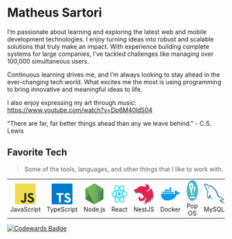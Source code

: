 
<h1 align="left">Matheus Sartori</h1>

I’m passionate about learning and exploring the latest web and mobile development technologies. I enjoy turning ideas into robust and scalable solutions that truly make an impact. With experience building complete systems for large companies, I’ve tackled challenges like managing over 100,000 simultaneous users.

Continuous learning drives me, and I’m always looking to stay ahead in the ever-changing tech world. What excites me the most is using programming to bring innovative and meaningful ideas to life.

I also enjoy expressing my art through music: https://www.youtube.com/watch?v=Dp6M40ld504

"There are far, far better things ahead than any we leave behind." - C.S. Lewis

<h2 align="left">Favorite Tech</h2>

> Some of the tools, languages, and other things that I like to work with.

<table>
  <tr>
    <td align="center" width="96">
      <img src="./.github/images/javascript.png" width="48" height="48" alt="JavaScript" />
      <br>JavaScript
    </td>
    <td align="center" width="96">
      <img src="./.github/images/typescript.png" width="48" height="48" alt="TypeScript" />
      <br>TypeScript
    </td>
    <td align="center" width="96">
      <img src="./.github/images/nodejs.png" width="48" height="48" alt="Node.js" />
      <br>Node.js
    </td>
    <td align="center" width="96">
      <img src="./.github/images/react.png" width="48" height="48" alt="React" />
      <br>React
    </td>
    <td align="center" width="96">
      <img src="./.github/images/nestjs.svg" width="48" height="48" alt="NestJS" />
      <br>NestJS
    </td>
    <td align="center" width="96">
      <img src="./.github/images/docker.png" width="48" height="48" alt="Docker" />
      <br>Docker
    </td>
    <td align="center" width="96">
      <img src="./.github/images/popos.png" width="48" height="48" alt="Pop OS" />
      <br>Pop OS
    </td>
    <td align="center" width="96">
      <img src="./.github/images/mysql.png" width="48" height="48" alt="MySQL" />
      <br>MySQL
    </td>
  </tr>
</table>

<a href="https://www.codewars.com/users/matheussartori"><img src="https://www.codewars.com/users/matheussartori/badges/micro" alt="Codewards Badge" /></a>
